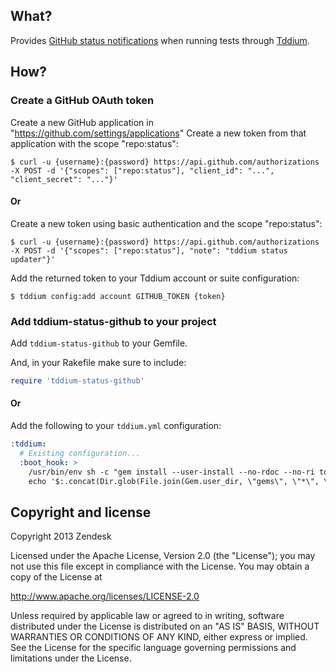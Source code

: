 ## What?

Provides [GitHub status notifications](https://github.com/blog/1227-commit-status-api) when running tests through [Tddium](http://tddium.com).

## How?

### Create a GitHub OAuth token

Create a new GitHub application in "https://github.com/settings/applications"
Create a new token from that application with the scope "repo:status":
```
$ curl -u {username}:{password} https://api.github.com/authorizations -X POST -d '{"scopes": ["repo:status"], "client_id": "...", "client_secret": "..."}'
```

#### Or

Create a new token using basic authentication and the scope "repo:status":
```
$ curl -u {username}:{password} https://api.github.com/authorizations -X POST -d '{"scopes": ["repo:status"], "note": "tddium status updater"}'
```

Add the returned token to your Tddium account or suite configuration:
```
$ tddium config:add account GITHUB_TOKEN {token}
```

### Add tddium-status-github to your project

Add `tddium-status-github` to your Gemfile.

And, in your Rakefile make sure to include:

```ruby
require 'tddium-status-github'
```

#### Or

Add the following to your `tddium.yml` configuration:
```yaml
:tddium:
  # Existing configuration...
  :boot_hook: >
    /usr/bin/env sh -c "gem install --user-install --no-rdoc --no-ri tddium-status-github &&
    echo '$:.concat(Dir.glob(File.join(Gem.user_dir, \"gems\", \"*\", \"lib\"))); require \"tddium-status-github\"' >> Rakefile"
```

## Copyright and license

Copyright 2013 Zendesk

Licensed under the Apache License, Version 2.0 (the "License"); you may not use this file except in compliance with the License.
You may obtain a copy of the License at

http://www.apache.org/licenses/LICENSE-2.0

Unless required by applicable law or agreed to in writing, software distributed under the License is distributed on an "AS IS" BASIS, WITHOUT WARRANTIES OR CONDITIONS OF ANY KIND, either express or implied. See the License for the specific language governing permissions and limitations under the License.
